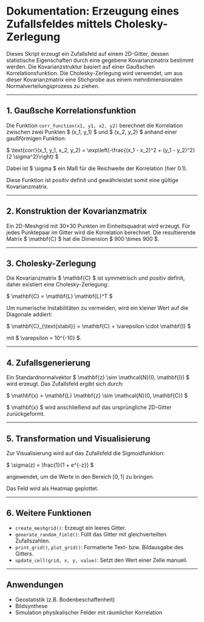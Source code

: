 # Dokumentation: Erzeugung eines Zufallsfeldes mittels Cholesky-Zerlegung

Dieses Skript erzeugt ein Zufallsfeld auf einem 2D-Gitter, dessen statistische Eigenschaften durch eine gegebene Kovarianzmatrix bestimmt werden. Die Kovarianzstruktur basiert auf einer Gaußschen Korrelationsfunktion. Die Cholesky-Zerlegung wird verwendet, um aus dieser Kovarianzmatrix eine Stichprobe aus einem mehrdimensionalen Normalverteilungsprozess zu ziehen.

---

## 1. Gaußsche Korrelationsfunktion

Die Funktion `corr_function(x1, y1, x2, y2)` berechnet die Korrelation zwischen zwei Punkten $ (x_1, y_1) $ und $ (x_2, y_2) $ anhand einer gaußförmigen Funktion:

$ \text{corr}(x_1, y_1, x_2, y_2) = \exp\left(-\frac{(x_1 - x_2)^2 + (y_1 - y_2)^2}{2 \sigma^2}\right) $ 

Dabei ist $ \sigma $ ein Maß für die Reichweite der Korrelation (hier 0.1).

Diese Funktion ist positiv definit und gewährleistet somit eine gültige Kovarianzmatrix.

---

## 2. Konstruktion der Kovarianzmatrix

Ein 2D-Meshgrid mit 30×30 Punkten im Einheitsquadrat wird erzeugt. Für jedes Punktepaar im Gitter wird die Korrelation berechnet. Die resultierende Matrix $ \mathbf{C} $ hat die Dimension $ 900 \times 900 $.

---

## 3. Cholesky-Zerlegung

Die Kovarianzmatrix $ \mathbf{C} $ ist symmetrisch und positiv definit, daher existiert eine Cholesky-Zerlegung:

$ \mathbf{C} = \mathbf{L} \mathbf{L}^T $

Um numerische Instabilitäten zu vermeiden, wird ein kleiner Wert auf die Diagonale addiert:

$ \mathbf{C}_{\text{stabil}} = \mathbf{C} + \varepsilon \cdot \mathbf{I} $

mit $ \varepsilon = 10^{-10} $.

---

## 4. Zufallsgenerierung

Ein Standardnormalvektor $ \mathbf{z} \sim \mathcal{N}(0, \mathbf{I}) $ wird erzeugt. Das Zufallsfeld ergibt sich durch:

$ \mathbf{x} = \mathbf{L} \mathbf{z} \sim \mathcal{N}(0, \mathbf{C}) $

$ \mathbf{x} $ wird anschließend auf das ursprüngliche 2D-Gitter zurückgeformt.

---

## 5. Transformation und Visualisierung

Zur Visualisierung wird auf das Zufallsfeld die Sigmoidfunktion:

$ \sigma(z) = \frac{1}{1 + e^{-z}} $

angewendet, um die Werte in den Bereich $[0, 1]$ zu bringen.

Das Feld wird als Heatmap geplottet.

---

## 6. Weitere Funktionen

- `create_meshgrid()`: Erzeugt ein leeres Gitter.
- `generate_random_field()`: Füllt das Gitter mit gleichverteilten Zufallszahlen.
- `print_grid()`, `plot_grid()`: Formatierte Text- bzw. Bildausgabe des Gitters.
- `update_cell(grid, x, y, value)`: Setzt den Wert einer Zelle manuell.

---

## Anwendungen

- Geostatistik (z.B. Bodenbeschaffenheit)
- Bildsynthese
- Simulation physikalischer Felder mit räumlicher Korrelation

